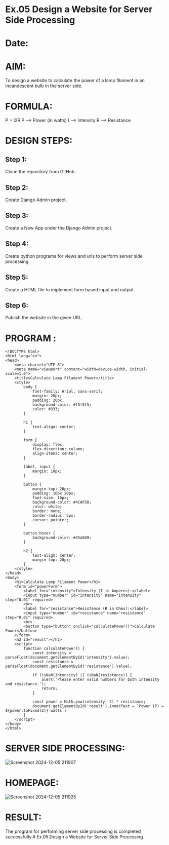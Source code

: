 # Ex.05 Design a Website for Server Side Processing
# Date:
# AIM:
To design a website to calculate the power of a lamp filament in an incandescent bulb in the server side.

# FORMULA:
P = I2R
P --> Power (in watts)
 I --> Intensity
 R --> Resistance

# DESIGN STEPS:
## Step 1:
Clone the repository from GitHub.

## Step 2:
Create Django Admin project.

## Step 3:
Create a New App under the Django Admin project.

## Step 4:
Create python programs for views and urls to perform server side processing.

## Step 5:
Create a HTML file to implement form based input and output.

## Step 6:
Publish the website in the given URL.

# PROGRAM :
```
<!DOCTYPE html>
<html lang="en">
<head>
    <meta charset="UTF-8">
    <meta name="viewport" content="width=device-width, initial-scale=1.0">
    <title>Calculate Lamp Filament Power</title>
    <style>
        body {
            font-family: Arial, sans-serif;
            margin: 20px;
            padding: 20px;
            background-color: #f5f5f5;
            color: #333;
        }

        h1 {
            text-align: center;
        }

        form {
            display: flex;
            flex-direction: column;
            align-items: center;
        }

        label, input {
            margin: 10px;
        }

        button {
            margin-top: 20px;
            padding: 10px 20px;
            font-size: 16px;
            background-color: #4CAF50;
            color: white;
            border: none;
            border-radius: 5px;
            cursor: pointer;
        }

        button:hover {
            background-color: #45a049;
        }

        h2 {
            text-align: center;
            margin-top: 20px;
        }
    </style>
</head>
<body>
    <h1>Calculate Lamp Filament Power</h1>
    <form id="powerForm">
        <label for="intensity">Intensity (I in Amperes):</label>
        <input type="number" id="intensity" name="intensity" step="0.01" required>
        <br>
        <label for="resistance">Resistance (R in Ohms):</label>
        <input type="number" id="resistance" name="resistance" step="0.01" required>
        <br>
        <button type="button" onclick="calculatePower()">Calculate Power</button>
    </form>
    <h2 id="result"></h2>
    <script>
        function calculatePower() {
            const intensity = parseFloat(document.getElementById('intensity').value);
            const resistance = parseFloat(document.getElementById('resistance').value);

            if (isNaN(intensity) || isNaN(resistance)) {
                alert('Please enter valid numbers for both intensity and resistance.');
                return;
            }

            const power = Math.pow(intensity, 2) * resistance;
            document.getElementById('result').innerText = `Power (P) = ${power.toFixed(2)} watts`;
        }
    </script>
</body>
</html>
```
# SERVER SIDE PROCESSING:
![Screenshot 2024-12-05 211907](https://github.com/user-attachments/assets/63c6a226-ff91-422e-aee9-bf91d4915a66)

# HOMEPAGE:
![Screenshot 2024-12-05 211925](https://github.com/user-attachments/assets/c54263a9-67b5-4c78-a788-cb9827162df9)

# RESULT:
The program for performing server side processing is completed successfully.# Ex.05 Design a Website for Server Side Processing
